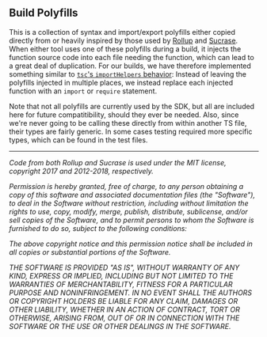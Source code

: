 ## Build Polyfills

This is a collection of syntax and import/export polyfills either copied directly from or heavily inspired by those used by [Rollup](https://github.com/rollup/rollup) and [Sucrase](https://github.com/alangpierce/sucrase). When either tool uses one of these polyfills during a build, it injects the function source code into each file needing the function, which can lead to a great deal of duplication. For our builds, we have therefore implemented something similar to [`tsc`'s `importHelpers` behavior](https://www.typescriptlang.org/tsconfig#importHelpers): Instead of leaving the polyfills injected in multiple places, we instead replace each injected function with an `import` or `require` statement.

Note that not all polyfills are currently used by the SDK, but all are included here for future compatitibility, should they ever be needed. Also, since we're never going to be calling these directly from within another TS file, their types are fairly generic. In some cases testing required more specific types, which can be found in the test files.

--------

_Code from both Rollup and Sucrase is used under the MIT license, copyright 2017 and 2012-2018, respectively._

_Permission is hereby granted, free of charge, to any person obtaining a copy of this software and associated documentation files (the "Software"), to deal in the Software without restriction, including without limitation the rights to use, copy, modify, merge, publish, distribute, sublicense, and/or sell copies of the Software, and to permit persons to whom the Software is furnished to do so, subject to the following conditions:_

_The above copyright notice and this permission notice shall be included in all copies or substantial portions of the Software._

_THE SOFTWARE IS PROVIDED "AS IS", WITHOUT WARRANTY OF ANY KIND, EXPRESS OR IMPLIED, INCLUDING BUT NOT LIMITED TO THE WARRANTIES OF MERCHANTABILITY, FITNESS FOR A PARTICULAR PURPOSE AND NONINFRINGEMENT. IN NO EVENT SHALL THE AUTHORS OR COPYRIGHT HOLDERS BE LIABLE FOR ANY CLAIM, DAMAGES OR OTHER LIABILITY, WHETHER IN AN ACTION OF CONTRACT, TORT OR OTHERWISE, ARISING FROM, OUT OF OR IN CONNECTION WITH THE SOFTWARE OR THE USE OR OTHER DEALINGS IN THE SOFTWARE._
